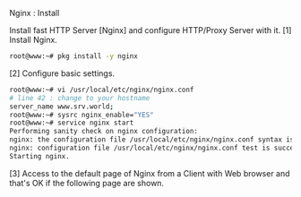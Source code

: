 Nginx : Install
 	
Install fast HTTP Server [Nginx] and configure HTTP/Proxy Server with it.
[1]	Install Nginx.
```sh
root@www:~# pkg install -y nginx
```
[2]	Configure basic settings.
```sh
root@www:~# vi /usr/local/etc/nginx/nginx.conf
# line 42 : change to your hostname
server_name www.srv.world;
root@www:~# sysrc nginx_enable="YES"
root@www:~# service nginx start
Performing sanity check on nginx configuration:
nginx: the configuration file /usr/local/etc/nginx/nginx.conf syntax is ok
nginx: configuration file /usr/local/etc/nginx/nginx.conf test is successful
Starting nginx.
```
[3]	Access to the default page of Nginx from a Client with Web browser and that's OK if the following page are shown.
